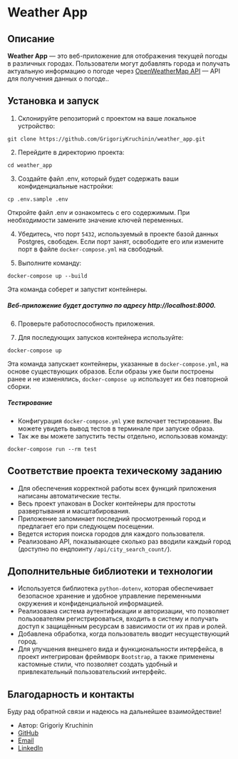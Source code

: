 # Weather App

## Описание

**Weather App** — это веб-приложение для отображения текущей погоды в различных городах. Пользователи могут добавлять города и получать актуальную информацию о погоде через [OpenWeatherMap API](https://openweathermap.org/api) — API для получения данных о погоде..

## Установка и запуск

1. Склонируйте репозиторий с проектом на ваше локальное устройство:
```
git clone https://github.com/GrigoriyKruchinin/weather_app.git
```
2. Перейдите в директорию проекта:
```
cd weather_app
```
3. Создайте файл .env, который будет содержать ваши конфиденциальные настройки:
```
cp .env.sample .env
```

Откройте файл .env и ознакомтесь с его содержимым. При необходимости замените значение ключей переменных.

4. Убедитесь, что порт `5432`, используемый в проекте базой данных Postgres, свободен. Если порт занят, освободите его или измените порт в файле `docker-compose.yml` на свободный.

5. Выполните команду: 
```
docker-compose up --build
```
Эта команда соберет и запустит контейнеры.

##### Веб-приложение будет доступно по адресу http://localhost:8000.

6. Проверьте работоспособность приложения.

7. Для последующих запусков контейнера используйте:

```
docker-compose up
```

Эта команда запускает контейнеры, указанные в `docker-compose.yml`, на основе существующих образов. Если образы уже были построены ранее и не изменялись, `docker-compose up` использует их без повторной сборки.

##### Тестирование

- Конфигурация `docker-compose.yml` уже включает тестирование. Вы можете увидеть вывод тестов в терминале при запуске образа.
- Так же вы можете запустить тесты отдельно, использовав команду:
```
docker-compose run --rm test
```

## Соответствие проекта техическому заданию

- Для обеспечения корректной работы всех функций приложения написаны автоматические тесты.
- Весь проект упакован в Docker контейнеры для простоты развертывания и масштабирования.
- Приложение запоминает последний просмотренный город и предлагает его при следующем посещении.
- Ведется история поиска городов для каждого пользователя.
- Реализовано API, показывающее сколько раз вводили каждый город (доступно по ендпоинту `/api/city_search_count/`).

## Дополнительные библиотеки и технологии

- Используется библиотека `python-dotenv`, которая обеспечивает безопасное хранение и удобное управление переменными окружения и конфиденциальной информацией.
- Реализована система аутентификации и авторизации, что позволяет пользователям регистрироваться, входить в систему и получать доступ к защищённым ресурсам в зависимости от их прав и ролей.
- Добавлена обработка, когда пользователь вводит несуществующий город.
- Для улучшения внешнего вида и функциональности интерфейса, в проект интегрирован фреймворк `Bootstrap`, а также применены кастомные стили, что позволяет создать удобный и привлекательный пользовательский интерфейс.

## Благодарность и контакты

Буду рад обратной связи и надеюсь на дальнейшее взаимойдествие!

- Автор: Grigoriy Kruchinin
- [GitHub](https://github.com/GrigoriyKruchinin)
- [Email](mailto:gkruchinin75@gmail.com)
- [LinkedIn](https://www.linkedin.com/in/grigoriy-kruchinin/)